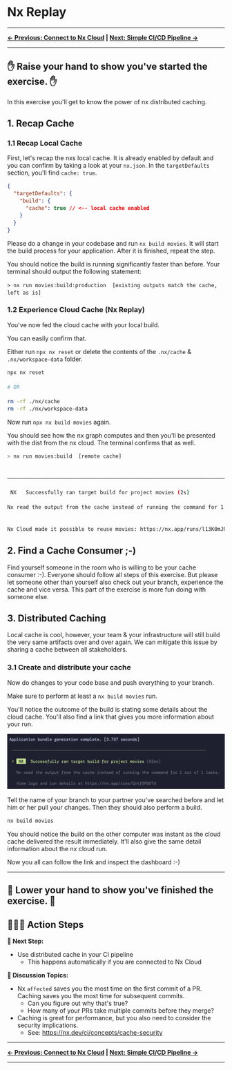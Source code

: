 # Nx Replay

---

**[← Previous: Connect to Nx Cloud](./12-connect-to-nx-cloud.md) | [Next: Simple CI/CD Pipeline →](./14-simple-pipeline.md)**

---

✋ Raise your hand to show you've started the exercise. ✋
---

In this exercise you'll get to know the power of nx distributed caching.

## 1. Recap Cache

### 1.1 Recap Local Cache

First, let's recap the nxs local cache. It is already enabled by default and you can confirm
by taking a look at your `nx.json`. In the `targetDefaults` section, you'll find `cache: true`.

```json
{
  "targetDefaults": {
    "build": {
      "cache": true // <-- local cache enabled
    }
  }
}
```

Please do a change in your codebase and run `nx build movies`. It will start the build process for your application.
After it is finished, repeat the step.

You should notice the build is running significantly faster than before.
Your terminal should output the following statement:

`> nx run movies:build:production  [existing outputs match the cache, left as is]`

### 1.2 Experience Cloud Cache (Nx Replay)

You've now fed the cloud cache with your local build.

You can easily confirm that.

Either run `npx nx reset` or delete the contents of the `.nx/cache` & `.nx/workspace-data` folder.

```bash
npx nx reset

# OR

rm -rf ./nx/cache
rm -rf ./nx/workspace-data

```

Now run `npx nx build movies` again.

You should see how the nx graph computes and then you'll be presented with the dist from the nx cloud.
The terminal confirms that as well.

```bash
> nx run movies:build  [remote cache]


———————————————————————————————————————————————————————————————————————————————————————————————————————————————————————————————————————————

 NX   Successfully ran target build for project movies (2s)

Nx read the output from the cache instead of running the command for 1 out of 1 tasks.


Nx Cloud made it possible to reuse movies: https://nx.app/runs/l13K0mJRvR
```

## 2. Find a Cache Consumer ;-)

Find yourself someone in the room who is willing to be your cache consumer :-). Everyone should follow
all steps of this exercise. But please let someone other than yourself also check out your branch, experience the cache
and vice versa.
This part of the exercise is more fun doing with someone else.

## 3. Distributed Caching

Local cache is cool, however, your team & your infrastructure will still build the very
same artifacts over and over again. We can mitigate this issue by sharing
a cache between all stakeholders.

### 3.1 Create and distribute your cache

Now do changes to your code base and push everything to your branch.

Make sure to perform at least a `nx build movies` run.

You'll notice the outcome of the build is stating some details about the cloud cache.
You'll also find a link that gives you more information about your run.

![nx-cloud-cache](images/nx-cloud-cache.png)

Tell the name of your branch to your partner you've searched before
and let him or her pull your changes. Then they should also perform a build.

```bash
nx build movies
```

You should notice the build on the other computer was instant as the cloud cache delivered the result 
immediately. It'll also give the same detail information about the nx cloud run.

Now you all can follow the link and inspect the dashboard :-)

---
👏 Lower your hand to show you've finished the exercise. 👏
---

## 🏃‍♂️‍➡️ Action Steps

**👟 Next Step:**
- Use distributed cache in your CI pipeline
  - This happens automatically if you are connected to Nx Cloud

**🧠 Discussion Topics:**
- Nx `affected` saves you the most time on the first commit of a PR. Caching saves you the most time for subsequent commits.
  - Can you figure out why that's true?
  - How many of your PRs take multiple commits before they merge?
- Caching is great for performance, but you also need to consider the security implications.
  - See: https://nx.dev/ci/concepts/cache-security

---

**[← Previous: Connect to Nx Cloud](./12-connect-to-nx-cloud.md) | [Next: Simple CI/CD Pipeline →](./14-simple-pipeline.md)**

---
